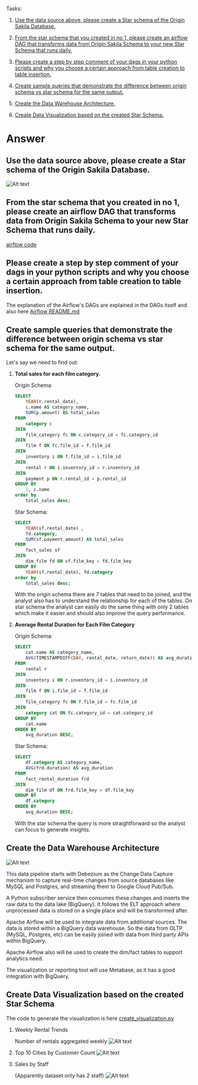 Tasks:
1. [Use the data source above, please create a Star schema of the Origin Sakila Database.](#use-the-data-source-above-please-create-a-star-schema-of-the-origin-sakila-database)

2. [From the star schema that you created in no 1, please create an airflow DAG that transforms data from Origin Sakila Schema to your new Star Schema that runs daily.](#from-the-star-schema-that-you-created-in-no-1-please-create-an-airflow-dag-that-transforms-data-from-origin-sakila-schema-to-your-new-star-schema-that-runs-daily)

3. [Please create a step by step comment of your dags in your python scripts and why you choose a certain approach from table creation to table insertion.](#from-the-star-schema-that-you-created-in-no-1-please-create-an-airflow-dag-that-transforms-data-from-origin-sakila-schema-to-your-new-star-schema-that-runs-daily)

4. [Create sample queries that demonstrate the difference between origin schema vs star schema for the same output.](#create-sample-queries-that-demonstrate-the-difference-between-origin-schema-vs-star-schema-for-the-same-output)

5. [Create the Data Warehouse Architecture.](#create-the-data-warehouse-architecture)

6. [Create Data Visualization based on the created Star Schema.](#create-data-visualization-based-on-the-created-star-schema)

# Answer

## Use the data source above, please create a Star schema of the Origin Sakila Database.

![Alt text](images/erd.jpg?raw=true "Title")

## From the star schema that you created in no 1, please create an airflow DAG that transforms data from Origin Sakila Schema to your new Star Schema that runs daily.

[airflow code](airflow/)

## Please create a step by step comment of your dags in your python scripts and why you choose a certain approach from table creation to table insertion.

The explanation of the Airflow's DAGs are explained in the DAGs itself and also here [Airflow README.md](airflow/README.md)

##  Create sample queries that demonstrate the difference between origin schema vs star schema for the same output.

Let's say we need to find out:
1. __Total sales for each film category.__

    Origin Schema:
    ```sql
    SELECT 
        YEAR(r.rental_date), 
        c.name AS category_name, 
        SUM(p.amount) AS total_sales
    FROM 
        category c
    JOIN 
        film_category fc ON c.category_id = fc.category_id
    JOIN 
        film f ON fc.film_id = f.film_id
    JOIN 
        inventory i ON f.film_id = i.film_id
    JOIN 
        rental r ON i.inventory_id = r.inventory_id
    JOIN 
        payment p ON r.rental_id = p.rental_id
    GROUP BY 
        1, c.name
    order by 
        total_sales desc;

    ```

    Star Schema:
    ```sql
    SELECT 
        YEAR(sf.rental_date) , 
        fd.category, 
        SUM(sf.payment_amount) AS total_sales
    FROM 
        fact_sales sf
    JOIN 
        dim_film fd ON sf.film_key = fd.film_key
    GROUP BY 
        YEAR(sf.rental_date), fd.category
    order by 
        total_sales desc;
    ```

    With the origin schema there are 7 tables that need to be joined, and the analyst also has to understand the relationship for each of the tables. On star schema the analyst can easily do the same thing with only 2 tables which make it easier and should also improve the query performance.

2. __Average Rental Duration for Each Film Category__

    Origin Schema:
    ```sql
    SELECT
        cat.name AS category_name,
        AVG(TIMESTAMPDIFF(DAY, rental_date, return_date)) AS avg_duration
    FROM
        rental r
    JOIN 
        inventory i ON r.inventory_id = i.inventory_id
    JOIN 
        film f ON i.film_id = f.film_id
    JOIN
        film_category fc ON f.film_id = fc.film_id
    JOIN
        category cat ON fc.category_id = cat.category_id
    GROUP BY
        cat.name
    ORDER BY
        avg_duration DESC;
    ```

    Star Schema:
    ```sql
    SELECT
        df.category AS category_name,
        AVG(frd.duration) AS avg_duration
    FROM
        fact_rental_duration frd
    JOIN 
        dim_film df ON frd.film_key = df.film_key
    GROUP BY
        df.category
    ORDER BY
        avg_duration DESC;

    ```
    With the star schema the query is more straightforward so the analyst can focus to generate insights.

## Create the Data Warehouse Architecture

![Alt text](images/pipeline.jpg?raw=true "Title")

This data pipeline starts with Debezium as the Change Data Capture mechanism to capture real-time changes from source databases like MySQL and Postgres, and streaming them to Google Cloud Pub/Sub. 

A Python subscriber service then consumes these changes and inserts the raw data to the data lake (BigQuery). It follows the ELT approach where unprocessed data is stored on a single place and will be transformed after.

Apache Airflow will be used to integrate data from additional sources. The data is stored within a BigQuery data warehouse. So the data from OLTP (MySQL, Postgres, etc) can be easily joined with data from third party APIs within BigQuery.

Apache Airflow also will be used to create the dim/fact tables to support analytics need.

The visualization or reporting tool will use Metabase, as it has a good integration with BigQuery.

## Create Data Visualization based on the created Star Schema

The code to generate the visualization is here [create_visualization.py](create_visualization.py)
1. Weekly Rental Trends
    
   Number of rentals aggregated weekly
   ![Alt text](images/rental_trends.jpeg?raw=true "Title")

2. Top 10 Cities by Customer Count
    ![Alt text](images/top_city.jpg?raw=true "Title")

3. Sales by Staff
    
    (Apparently dataset only has 2 staff)
    ![Alt text](images/sales_by_staff.jpg?raw=true "Title")